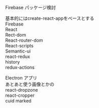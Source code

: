 Firebase パッケージ検討

基本的にはcreate-react-appをベースとする  
Firebase  
React  
Rect-dom  
React-router-dom  
React-scripts  
Semantic-ui  
react-redux  
history  
redux-actions  


Electron アプリ  
あとあと使う画像とかの  
react-dropzone   
react-cropper  
cuid
marked